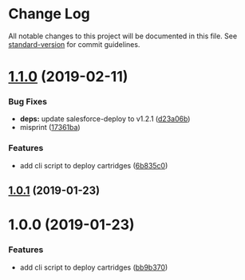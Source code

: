 # Change Log

All notable changes to this project will be documented in this file. See [standard-version](https://github.com/conventional-changelog/standard-version) for commit guidelines.

<a name="1.1.0"></a>
# [1.1.0](https://github.com/cesconix/salesforce-deploy-cli/compare/v1.0.1...v1.1.0) (2019-02-11)


### Bug Fixes

* **deps:** update salesforce-deploy to v1.2.1 ([d23a06b](https://github.com/cesconix/salesforce-deploy-cli/commit/d23a06b))
* misprint ([17361ba](https://github.com/cesconix/salesforce-deploy-cli/commit/17361ba))


### Features

* add cli script to deploy cartridges ([6b835c0](https://github.com/cesconix/salesforce-deploy-cli/commit/6b835c0))



<a name="1.0.1"></a>
## [1.0.1](https://github.com/cesconix/salesforce-deploy-cli/compare/v1.0.0...v1.0.1) (2019-01-23)



<a name="1.0.0"></a>
# 1.0.0 (2019-01-23)


### Features

* add cli script to deploy cartridges ([bb9b370](https://github.com/cesconix/salesforce-deploy-cli/commit/bb9b370))
